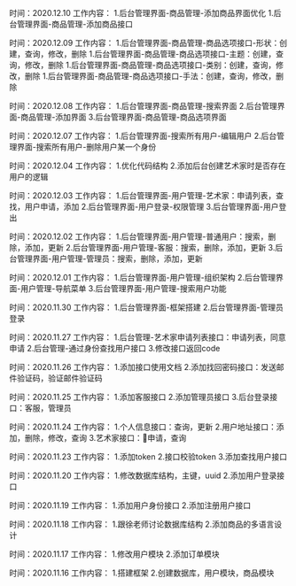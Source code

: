 




时间：2020.12.10
工作内容：
1.后台管理界面-商品管理-添加商品界面优化
1.后台管理界面-商品管理-添加商品接口


时间：2020.12.09
工作内容：
1.后台管理界面-商品管理-商品选项接口-形状：创建，查询，修改，删除
1.后台管理界面-商品管理-商品选项接口-主题：创建，查询，修改，删除
1.后台管理界面-商品管理-商品选项接口-类别：创建，查询，修改，删除
1.后台管理界面-商品管理-商品选项接口-手法：创建，查询，修改，删除

时间：2020.12.08
工作内容：
1.后台管理界面-商品管理-搜索界面
2.后台管理界面-商品管理-添加界面
3.后台管理界面-商品管理-商品选项界面

时间：2020.12.07
工作内容：
1.后台管理界面-搜索所有用户-编辑用户
2.后台管理界面-搜索所有用户-删除用户某一个身份

时间：2020.12.04
工作内容：
1.优化代码结构
2.添加后台创建艺术家时是否存在用户的逻辑

时间：2020.12.03
工作内容：
1.后台管理界面-用户管理-艺术家：申请列表，查找，用户申请，添加
2.后台管理界面-用户登录-权限管理
3.后台管理界面-用户登出

时间：2020.12.02
工作内容：
1.后台管理界面-用户管理-普通用户：搜索，删除，添加，更新
2.后台管理界面-用户管理-客服：搜索，删除，添加，更新
3.后台管理界面-用户管理-管理员：搜索，删除，添加，更新

时间：2020.12.01
工作内容：
1.后台管理界面-用户管理-组织架构
2.后台管理界面-用户管理-导航菜单
3.后台管理界面-用户管理-搜索用户功能

时间：2020.11.30
工作内容：
1.后台管理界面-框架搭建
2.后台管理界面-管理员登录

时间：2020.11.27
工作内容：
1.后台管理-艺术家申请列表接口：申请列表，同意申请
2.后台管理-通过身份查找用户接口
3.修改接口返回code

时间：2020.11.26
工作内容：
1.添加接口使用文档
2.添加找回密码接口：发送邮件验证码，验证邮件验证码

时间：2020.11.25
工作内容：
1.添加客服接口
2.添加管理员接口
3.后台登录接口：客服，管理员

时间：2020.11.24
工作内容：
1.个人信息接口：查询，更新
2.用户地址接口：添加，删除，修改，查询
3.艺术家接口：申请，查询

时间：2020.11.23
工作内容：
1.添加token
2.接口校验token
3.添加查找用户接口

时间：2020.11.20
工作内容：
1.修改数据库结构，主键，uuid
2.添加用户登录接口

时间：2020.11.19
工作内容：
1.添加用户身份接口
2.添加注册用户接口

时间：2020.11.18
工作内容：
1.跟徐老师讨论数据库结构
2.添加商品的多语言设计

时间：2020.11.17
工作内容：
1.修改用户模块
2.添加订单模块

时间：2020.11.16
工作内容：
1.搭建框架
2.创建数据库，用户模块，商品模块
